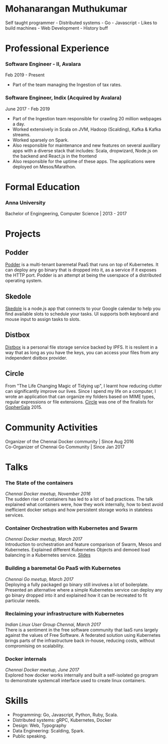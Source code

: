 Mohanarangan Muthukumar
=======================
Self taught programmer - Distributed systems - Go - Javascript - Likes to build machines - Web Development - History buff 

Professional Experience
==========

### Software Engineer - II, Avalara

Feb 2019 - Present

* Part of the team managing the Ingestion of tax rates.

### Software Engineer, Indix (Acquired by Avalara)

June 2017 - Feb 2019

* Part of the Ingestion team responsible for crawling 20 million webpages a day. 
* Worked extensively in Scala on JVM, Hadoop (Scalding), Kafka & Kafka streams. 
* Worked sparsely on Spark. 
* Also responsible for maintenance and new features on several auxillary apps with a diverse stack that includes: Scala, dropwizard, Node.js on the backend and React.js in the frontend
* Also responsible for the uptime of these apps. The applications were deployed on Mesos/Marathon. 


# Formal Education

### Anna University
Bachelor of Engingeering, Computer Science | 2013 - 2017

Projects
=========

Podder
------
[Podder](http://github.com/extrasalt/podder) is a multi-tenant baremetal PaaS that runs on top of Kubernetes. It can deploy any go binary that is dropped into it, as a service if it exposes the HTTP port. Podder is an attempt at being the userspace of a distributed operating system. 

Skedole
-------
[Skedole](http://github.com/extrasalt/skedole) is a node.js app that connects to your Google calendar to help you find available slots to schedule your tasks. UI supports both keyboard and mouse input to assign tasks to slots.  

Distbox
-------
[Distbox](http://github.com/extrasalt/distbox) is a personal file storage service backed by IPFS. It is resilent in a way that as long as you have the keys, you can access your files from any independent distbox provider. 

Circle
------
From "The Life Changing Magic of Tidying up", I learnt how reducing clutter can significantly improve our lives. Since I spend my life on a computer, I wrote an application that can organize my folders based on MIME types, regular expressions or file extensions. [Circle](http://github.com/extrasalt/circle) was one of the finalists for [GopherGala](http://gophergala.com/blog/gopher/gala/2015/01/31/finalists/) 2015. 

Community Activities
====================

Organizer of the Chennai Docker community | Since Aug 2016          
Co-Organizer of Chennai Go Community  | Since Jan 2017

Talks
=====

### The State of the containers
_Chennai Docker meetup, November 2016_    
The sudden rise of containers has led to a lot of bad practices. The talk explained what containers were, how they work internally, how to best avoid inefficient docker setups and how persistent storage works in stateless services. 

### Container Orchestration with Kubernetes and Swarm
_Chennai Docker meetup, March 2017_    
Introduction to orchestration and feature comparison of Swarm, Mesos and Kubernetes. Explained different Kubernetes Objects and demoed load balancing in a Kubernetes service. [Slides](http://slides.com/extrasalt/deck) 

### Building a baremetal Go PaaS with Kubernetes
_Chennai Go meetup, March 2017_     
Deploying a fully packaged go binary still involves a lot of boilerplate. Presented an alternative where a simple Kubernetes service can deploy any go binary dropped into it and explained how it can be recreated to fit particular needs. 

### Reclaiming your infrastructure with Kubernetes
_Indian Linux User Group Chennai, March 2017_      
There is a sentiment in the free software community that IaaS runs largely against the values of Free Software. A federated solution using Kubernetes brings parts of the infrastructure back in-house, reducing costs, without compromising on scalability. 

### Docker internals
_Chennai Docker meetup, June 2017_      
Explored how docker works internally and built a self-isolated go program to demonstrate systemcall interface used to create linux containers.


# Skills
- Programming: Go, Javascript, Python, Ruby, Scala.
- Distributed systems: gRPC, Kubernetes, Docker
- Design: Web, Typography
- Data Engineering: Scalding, Spark.
- Public speaking. 
